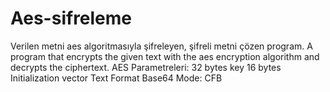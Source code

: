 # Aes-sifreleme
Verilen metni aes algoritmasıyla şifreleyen, şifreli metni çözen program.
A program that encrypts the given text with the aes encryption algorithm and decrypts the ciphertext.
AES Parametreleri: 32 bytes key 16 bytes Initialization vector Text Format Base64 Mode: CFB

